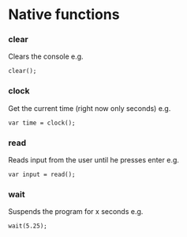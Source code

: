 # Native functions
### clear
Clears the console e.g.
```
clear();
```
### clock
Get the current time (right now only seconds) e.g.
```
var time = clock();
```
### read
Reads input from the user until he presses enter e.g.
```
var input = read();
```
### wait
Suspends the program for x seconds e.g. 
```
wait(5.25);
```
